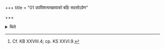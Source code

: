 +++
title = "01 उपविशत्यच्छावाको बहिः सदसोऽग्रेण"

+++

<details><summary>थिते</summary>

1. The Acchāvāka sits down ou t of the Sadas, in front of his Dhiṣṇya.[^1]  

[^1]: Cf. KB XXVIII.4; cp. KS XXVI.9.  
</details>
